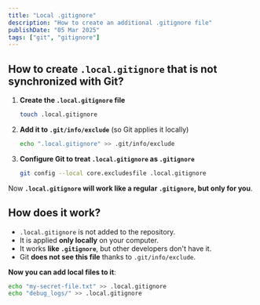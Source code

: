 ```yaml
---
title: "Local .gitignore"  
description: "How to create an additional .gitignore file"  
publishDate: "05 Mar 2025"  
tags: ["git", "gitignore"]  
---
```


## How to create `.local.gitignore` that is not synchronized with Git?

1. **Create the `.local.gitignore` file**  
   ```bash
   touch .local.gitignore
   ```

2. **Add it to `.git/info/exclude`** (so Git applies it locally)  
   ```bash
   echo ".local.gitignore" >> .git/info/exclude
   ```

3. **Configure Git to treat `.local.gitignore` as `.gitignore`**  
   ```bash
   git config --local core.excludesfile .local.gitignore
   ```

Now **`.local.gitignore` will work like a regular `.gitignore`, but only for you**.  

## How does it work?
- `.local.gitignore` is not added to the repository.  
- It is applied **only locally** on your computer.  
- It works **like `.gitignore`**, but other developers don't have it.  
- Git **does not see this file** thanks to `.git/info/exclude`.  

**Now you can add local files to it**:  
```bash
echo "my-secret-file.txt" >> .local.gitignore
echo "debug_logs/" >> .local.gitignore
```